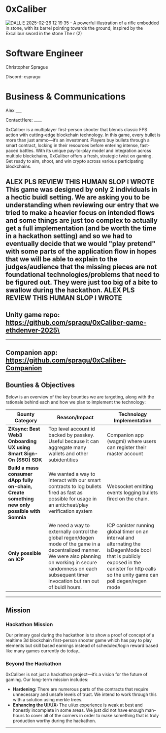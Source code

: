 # 0xCaliber
![DALL·E 2025-02-26 12 19 35 - A powerful illustration of a rifle embedded in stone, with its barrel pointing towards the ground, inspired by the Excalibur sword in the stone  The r (2)](https://github.com/user-attachments/assets/765c9090-8c93-4434-970b-3476e80db0ee)

# Software Engineer
Christopher Sprague

Discord: cspragu

# Business & Communications
Alex ___

ContactHere: ____



0xCaliber is a multiplayer first-person shooter that blends classic FPS action with cutting-edge blockchain technology. In this game, every bullet is more than just ammo—it’s an investment. Players buy bullets through a smart contract, locking in their resources before entering intense, fast-paced battles. With its unique pay-to-play model and integration across multiple blockchains, 0xCaliber offers a fresh, strategic twist on gaming. Get ready to aim, shoot, and win crypto across various participating blockchains.

**ALEX PLS REVIEW THIS HUMAN SLOP I WROTE**
This game was designed by only 2 individuals in a hectic buidl setting. We are asking you to be understanding when reviewing our entry that we tried to make a heavier focus on intended flows and some things are just too complex to actually get a full implementation (and be worth the time in a hackathon setting)
 and so we had to eventually decide that we would "play pretend" with some parts of the application flow in hopes that we will be able to explain to the judges/audience that the missing pieces are not foundational technologies/problems that need to be figured out. They were just too big of a bite to swallow during the hackathon.
 **ALEX PLS REVIEW THIS HUMAN SLOP I WROTE**
---
Unity game repo: https://github.com/spragu/0xCaliber-game-ethdenver-2025\
---
---
Companion app: https://github.com/spragu/0xCaliber-Companion
---

## Bounties & Objectives

Below is an overview of the key bounties we are targeting, along with the rationale behind each and how we plan to implement the technology:

| **Bounty Category**               | **Reason/Impact**                                          | **Technology Implementation**                                   |
|-----------------------------------|------------------------------------------------------------|-----------------------------------------------------------------|
| **ZKsync: Best Web3 Onboarding UX using Smart Sign-On (SSO) SDK**          | Top level account id backed by passkey. Useful because it can aggregate many wallets and other subidentities           | Companion app (wagmi) where users can register their master account     |
| **Build a mass consumer dApp fully on-chain, Create something new only possible with Somnia**          | We wanted a way to interact with our smart contracts to log bullets fired as fast as possible for usage in an anticheat/play verification system           | Websocket emitting events logging bullets fired on the chain.      |
| **Only possible on ICP**          | We need a way to externally control the global regen/degen mode of the game in a decentralized manner. We were also planning on working in secure randomness on each subsequent timer invocation but ran out of buidl hours.           | ICP canister running global timer on an interval and alternating the isDegenMode bool that is publicly exposed in the canister for http calls so the unity game can poll degen/regen mode      |

---

## Mission

### Hackathon Mission
Our primary goal during the hackathon is to show a proof of concept of a realtime 3d blockchain first-person shooter game which has pay to play elements but skill based earnings instead of scheduled/login reward based like many games currently do today..

### Beyond the Hackathon
0xCaliber is not just a hackathon project—it’s a vision for the future of gaming. Our long-term mission includes:

- **Hardening:** There are numerous parts of the contracts that require unnecessary and unsafe levels of trust. We intend to work through this with a solution using merkle trees.
- **Enhancing the UI/UX:** The ui/ux experience is weak at best and honestly incomplete in some areas. We just did not have enough man-hours to cover all of the corners in order to make something that is truly production worthy during the hackathon.

---
